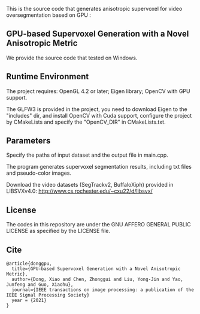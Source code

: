 This is the source code that generates anisotropic supervoxel for video oversegmentation based on GPU :

## GPU-based Supervoxel Generation with a Novel Anisotropic Metric

We provide the source code that tested on Windows.

## Runtime Environment 

The project requires: OpenGL 4.2 or later; Eigen library; OpenCV with GPU support.

The GLFW3 is provided in the project, you need to download Eigen to the "includes" dir, and install OpenCV with Cuda support, configure the project by CMakeLists and specify the "OpenCV_DIR" in CMakeLists.txt.

## Parameters 

Specify the paths of input dataset and the output file in main.cpp.

The program generates supervoxel segmentation results, including txt files and pseudo-color images.

Download the video datasets (SegTrackv2, BuffaloXiph) provided in LIBSVXv4.0: http://www.cs.rochester.edu/~cxu22/d/libsvx/

## License

The codes in this repository are under the GNU AFFERO GENERAL PUBLIC LICENSE as specified by the LICENSE file.

## Cite

```
@article{donggpu,
  title={GPU-based Supervoxel Generation with a Novel Anisotropic Metric},
  author={Dong, Xiao and Chen, Zhonggui and Liu, Yong-Jin and Yao, Junfeng and Guo, Xiaohu},
  journal={IEEE transactions on image processing: a publication of the IEEE Signal Processing Society}
  year = {2021}
}
```

